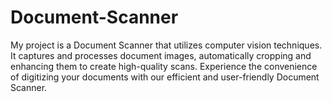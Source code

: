 # Document-Scanner
My project is a Document Scanner that utilizes computer vision techniques. It captures and processes document images, automatically cropping and enhancing them to create high-quality scans. Experience the convenience of digitizing your documents with our efficient and user-friendly Document Scanner.
